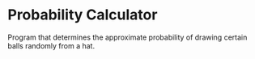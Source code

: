 # Probability Calculator

Program that determines the approximate probability of drawing certain balls randomly from a hat.
